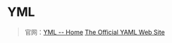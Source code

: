 # YML

> 官网：[YML -- Home](http://yml.prism.uvsq.fr/)  [The Official YAML Web Site](https://yaml.org/)

